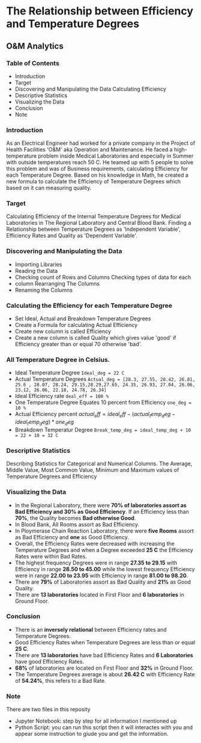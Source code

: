 # The Relationship between Efficiency and Temperature Degrees 
## O&M Analytics 


### Table of Contents 
- Introduction
- Target
- Discovering and Manipulating the Data Calculating Efficiency
- Descriptive Statistics
- Visualizing the Data
- Conclusion 
- Note


### Introduction 
As an Electrical Engineer had worked for a private company in the Project of Health Facilities 'O&M' aka Operation and Maintenance. He faced a high-temperature problem inside Medical Laboratories and especially in Summer with outside temperatures reach 50 C. He teamed up with 5 people to solve this problem and was of Business requirements, calculating Efficiency for each Temperature Degree. Based on his knowledge in Math, he created a new formula to calculate the Efficiency of Temperature Degrees which based on it can measuring quality. 


### Target 
Calculating Efficiency of the Internal Temperature Degrees for Medical Laboratories in The Regional Laboratory and Central Blood Bank. Finding a Relationship between Temperature Degrees as 'Independent Variable', Efficiency Rates and Quality as 'Dependent Variable'. 


### Discovering and Manipulating the Data 
- Importing Libraries
- Reading the Data
- Checking count of Rows and Columns Checking types of data for each
- column Rearranging The Columns
- Renaming the Columns 


### Calculating the Efficiency for each Temperature Degree 
- Set Ideal, Actual and Breakdown Temperature Degrees
- Create a Formula for calculating Actual Efficiency
- Create new column is called Efficiency
- Create a new column is called Quality which gives value 'good' if Efficiency greater than or equal 70 otherwise 'bad'. 


### All Temperature Degree in Celsius. 
- Ideal Temperature Degree 
    `Ideal_deg = 22 C` 
- Actual Temperature Degrees 
    `Actual_deg = [28.3, 27.55, 28.42, 26.81, 25.6 , 28.07, 28.24, 29.15,28.29,27.65, 24.35, 26.93, 27.04, 26.06, 23.12, 26.06, 22.18, 24.78, 26.34]`
- Ideal Efficiency rate
    `deal_eff = 100 %` 
- One Temperature Degree Equates 10 percent from Efficiency 
    `one_deg = 10 %` 
- Actual Efficiency percent
    $actual_eff = ideal_eff - (actual_temp_deg -ideal_temp_deg) * one_deg$
- Breakdown Temperatur Degree
    `Break_temp_deg = ideal_temp_deg + 10 = 22 + 10 = 32 C`


### Descriptive Statistics 
Describing Statistics for Categorical and Numerical Columns. The Average, Middle Value, Most Common Value, Minimum and Maximum values of Temperature Degrees and Efficiency 


### Visualizing the Data 
- In the Regional Laboratory, there were **70% of laboratories assort as Bad Efficiency and 30% as Good Efficiency**. If an Efficiency less than **70%**, the Quality becomes **Bad otherwise Good**. 
- In Blood Bank, All Rooms assort as Bad Efficiency. 
- In Ploymerase Chain Reaction Laboratory, there were **five Rooms** assort as Bad Efficiency and **one** as Good Efficiency. 
- Overall, the Efficiency Rates were decreased with increasing the Temperature Degrees and when a Degree exceeded **25 C** the Efficiency Rates were within Bad Rates. 
- The highest frequency Degrees were in range **27.35 to 29.15** with Efficiency in range **28.50 to 45.00** while the lowest frequency Efficiency were in range **22.00 to 23.95** with Efficiency in range **81.00 to 98.20**. 
- There are **79%** of Laboratories assort as Bad Quality and **21%** as Good Quality. 
- There are **13 laboratories** located in First Floor and **6 laboratories** in Ground Floor.


### Conclusion 
- There is an **inversely relational** between Efficiency rates and Temperature Degrees.
- Good Efficiency Rates when Temperature Degrees are less than or equal **25 C**.
- There are **13 laboratories** have bad Efficiency Rates and **6 Laboratories** have good Efficiency Rates.
- **68%** of laboratories are located on First Floor and **32%** in Ground Floor.
- The Temperature Degrees average is about **26.42 C** with Efficiency Rate of **54.24%**, this refers to a Bad Rate. 


### Note
There are two files in this reposity
- Jupyter Notebook: step by step for all information I mentioned up
- Python Script: you can run this script then it will interactes with you and appear some instruction to giude you and get the information.
